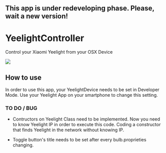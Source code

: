 ## This app is under redeveloping phase. Please, wait a new version!

# YeelightController
Control your Xiaomi Yeelight from your OSX Device

<img src="https://github.com/alessandro308/YeelightController/blob/master/preview.png" />

## How to use
In order to use this app, your YeelightDevice needs to be set in Developer Mode. Use your Yeelight App on your smartphone to change this setting.

### TO DO / BUG
- Contructors on Yeelight Class need to be implemented. Now you need to know Yeelight IP in order to execute this code. Coding a constructor that finds Yeelight in the network without knowing IP.

- Toggle button's title needs to be set after every bulb.proprieties changing. 

